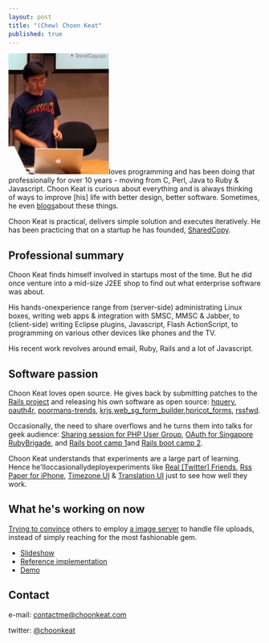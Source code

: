 ```yaml
---
layout: post
title: "(Chew) Choon Keat"
published: true
---
```

![](/images/old/profile.jpg)loves programming and has been doing that professionally for over 10 years - moving from C, Perl, Java to Ruby & Javascript. Choon Keat is curious about everything and is always thinking of ways to improve [his] life with better design, better software. Sometimes, he even [blogs](http://blog.choonkeat.com/)about these things.

Choon Keat is practical, delivers simple solution and executes iteratively. He has been practicing that on a startup he has founded, [SharedCopy](http://sharedcopy.com).

## Professional summary

Choon Keat finds himself involved in startups most of the time. But he did once venture into a mid-size J2EE shop to find out what enterprise software was about.

His hands-onexperience range from (server-side) administrating Linux boxes, writing web apps & integration with SMSC, MMSC & Jabber, to (client-side) writing Eclipse plugins, Javascript, Flash ActionScript, to programming on various other devices like phones and the TV.

His recent work revolves around email, Ruby, Rails and a lot of Javascript.

## Software passion

Choon Keat loves open source. He gives back by submitting patches to the [Rails project](http://www.rubyonrails.com) and releasing his own software as open source: [hquery](http://github.com/choonkeat/hquery/tree/master), [oauth4r](http://code.google.com/p/oauth4r), [poormans-trends](http://blog.choonkeat.com/weblog/2008/04/poor-mans-trend.html), [krjs](http://blog.choonkeat.com/weblog/2006/06/krjs-rjs-withou.html),[web\_sg\_form\_builder](http://blog.choonkeat.com/weblog/2007/04/now-ive-finally.html),[hpricot\_forms](http://blog.choonkeat.com/weblog/2006/07/hpricotforms.html), [rssfwd](http://rubyforge.org/projects/rssfwd).

Occasionally, the need to share overflows and he turns them into talks for geek audience: [Sharing session for PHP User Group](http://blog.choonkeat.com/weblog/2008/04/ruby-on-rails-.html), [OAuth for Singapore RubyBrigade](http://blog.choonkeat.com/weblog/2007/11/singapore-rb-me.html), and [Rails boot camp 1](http://blog.choonkeat.com/weblog/2006/03/notes-from-rail.html)and [Rails boot camp 2](http://blog.choonkeat.com/weblog/2007/08/24hr-programmin.html).

Choon Keat understands that experiments are a large part of learning. Hence he'lloccasionallydeployexperiments like [Real [Twitter] Friends](http://real-friends.choonkeat.com/), [Rss Paper for iPhone](http://blog.choonkeat.com/weblog/2009/04/an-iphone-optimized-web-page.html), [Timezone UI](http://blog.choonkeat.com/weblog/2008/03/a-clearer-layou.html) & [Translation UI](http://blog.choonkeat.com/weblog/2008/03/tryanslator2.html) just to see how well they work.

## What he's working on now

[Trying to convince](http://blog.choonkeat.com/weblog/2015/10/file-uploads-2015.html) others to employ [a image server](https://attache-demo.herokuapp.com/) to handle file uploads, instead of simply reaching for the most fashionable gem.

- [Slideshow](http://www.slideshare.net/choonkeat/file-upload-2015)
- [Reference implementation](https://github.com/choonkeat/attache)
- [Demo](https://attache-demo.herokuapp.com/)

## Contact

e-mail: [contactme@choonkeat.com](mailto:contactme@choonkeat.com)

twitter: [@choonkeat](http://twitter.com/choonkeat)

